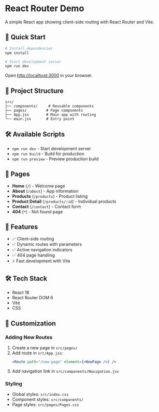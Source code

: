 # React Router Demo

A simple React app showing client-side routing with React Router and Vite.

## 🚀 Quick Start

```bash
# Install dependencies
npm install

# Start development server
npm run dev
```

Open [http://localhost:3000](http://localhost:3000) in your browser.

## 📁 Project Structure

```
src/
├── components/     # Reusable components
├── pages/         # Page components
├── App.jsx        # Main app with routing
└── main.jsx       # Entry point
```

## 🛠️ Available Scripts

- `npm run dev` - Start development server
- `npm run build` - Build for production
- `npm run preview` - Preview production build

## 📄 Pages

- **Home** (`/`) - Welcome page
- **About** (`/about`) - App information
- **Products** (`/products`) - Product listing
- **Product Detail** (`/products/:id`) - Individual products
- **Contact** (`/contact`) - Contact form
- **404** (`*`) - Not found page

## 🎯 Features

- ✅ Client-side routing
- ✅ Dynamic routes with parameters
- ✅ Active navigation indicators
- ✅ 404 page handling
- ⚡ Fast development with Vite

## 🛠️ Tech Stack

- React 18
- React Router DOM 6
- Vite
- CSS


## 🔧 Customization

### Adding New Routes

1. Create a new page in `src/pages/`
2. Add route in `src/App.jsx`:
   ```jsx
   <Route path="/new-page" element={<NewPage />} />
   ```
3. Add navigation link in `src/components/Navigation.jsx`

### Styling

- Global styles: `src/index.css`
- Component styles: `src/components/`
- Page styles: `src/pages/Pages.css`
